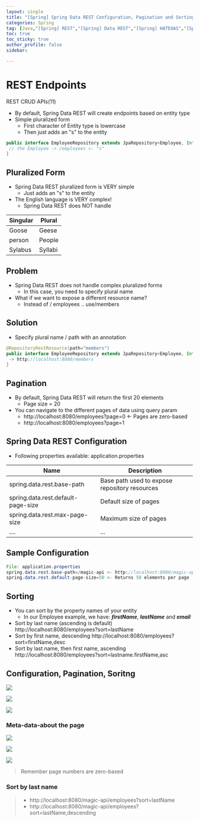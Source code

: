 ```yaml
---
layout: single
title: "[Spring] Spring Data REST Configuration, Pagination and Sorting"
categories: Spring
tag: [Java,"[Spring] REST","[Spring] Data REST","[Spring] HATEOAS","[Spring] @RepositoryRestResource","[Spring] REST Pagination Soritng"]
toc: true
toc_sticky: true
author_profile: false
sidebar:

---
```


# REST Endpoints
REST CRUD APIs(11)
- By default, Spring Data REST will create endpoints based on entity type
- Simple pluralized form
	- First character of Entity type is lowercase
	- Then just adds an "s" to the entity

```java
public interface EmployeeRepository extends JpaRepository<Employee, Integer>{
 // the Employee -> /employees <- "s"
}
```

## Pluralized Form
- Spring Data REST pluralized form is VERY simple
	- Just adds an "s" to the entity
- The English language is VERY complex!
	- Spring Data REST does NOT handle

| Singular | Plural |
| -------- | ------ |
| Goose    | Geese  |
| person   | People |
| Sylabus  | Syllabi       |

## Problem
- Spring Data REST does not handle complex pluralized forms
	- In this case, you need to specify plural name
- What if we want to expose a different resource name?
	- Instead of / employees .. use/members

## Solution
- Specify plural name / path with an annotation
```java
@RepositoryRestResource(path="members")
public interface EmployeeRepository extends JpaRepository<Employee, Integer> {
 -> http://localhost:8080/members 
}
```

## Pagination
- By default, Spring Data REST will return the first 20 elements
	- Page size = 20
- You can navigate to the different pages of data using query param
	- http://localhost:8080/employees?page=0 <- Pages are zero-based
	- http://localhost:8080/employees?page=1

## Spring Data REST Configuration
- Following properties available: application.properties

| Name                               | Description                                   |
| ---------------------------------- | --------------------------------------------- |
| spring.data.rest.base-path         | Base path used to expose repository resources |
| spring.data.rest.default-page-size | Default size of pages                         |
| spring.data.rest.max-page-size     | Maximum size of pages                         |
| ....                               | ...                                           |


## Sample Configuration

```java
File: application.properties
spring.data.rest.base-path=/magic-api <- http://localhost:8080/magic-api/employees
spring.data.rest.default-page-size=50 <- Returns 50 elements per page
```

## Sorting
- You can sort by the property names of your entity
	- In our Employee example, we have: ***firstName***, ***lastName*** and ***email***
- Sort by last name (ascending is default) http://localhost:8080/employees?sort=lastName
- Sort by first name, descending http://localhost:8080/employees?sort=firstName,desc
- Sort by last name, then first name, ascending http://localhost:8080/employees?sort=lastname.firstName,asc

## Configuration, Pagination, Soritng

![](https://i.imgur.com/LNoW1hy.png)


![](https://i.imgur.com/Y1T6sQw.png)


![](https://i.imgur.com/lvTtQGR.png)

### Meta-data-about the page

![](https://i.imgur.com/LRi1mYz.png)


![](https://i.imgur.com/9EgsQfF.png)

![](https://i.imgur.com/7RBaW0d.png)
> Remember page numbers are zero-based

### Sort by last name
> - http://localhost:8080/magic-api/employees?sort=lastName
> - http://localhost:8080/magic-api/employees?sort=lastName,descending
> 

